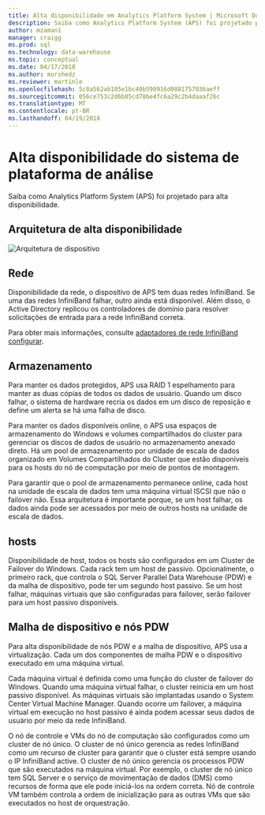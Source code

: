 ```yaml
---
title: Alta disponibilidade em Analytics Platform System | Microsoft Docs
description: Saiba como Analytics Platform System (APS) foi projetado para alta disponibilidade.
author: mzaman1
manager: craigg
ms.prod: sql
ms.technology: data-warehouse
ms.topic: conceptual
ms.date: 04/17/2018
ms.author: murshedz
ms.reviewer: martinle
ms.openlocfilehash: 5c8a562ab105e1bc40b590916d0881757036aeff
ms.sourcegitcommit: 056ce753c2d6b85cd78be4fc6a29c2b4daaaf26c
ms.translationtype: MT
ms.contentlocale: pt-BR
ms.lasthandoff: 04/19/2018
---
```

# <a name="analytics-platform-system-high-availability"></a>Alta disponibilidade do sistema de plataforma de análise
Saiba como Analytics Platform System (APS) foi projetado para alta disponibilidade.  
  
## <a name="high-availability-architecture"></a>Arquitetura de alta disponibilidade  
![Arquitetura de dispositivo](media/appliance-architecture.png "arquitetura de dispositivo")  
  
## <a name="network"></a>Rede  
Disponibilidade da rede, o dispositivo de APS tem duas redes InfiniBand. Se uma das redes InfiniBand falhar, outro ainda está disponível. Além disso, o Active Directory replicou os controladores de domínio para resolver solicitações de entrada para a rede InfiniBand correta.  
  
Para obter mais informações, consulte [adaptadores de rede InfiniBand configurar](configure-infiniband-network-adapters.md).  
  
## <a name="storage"></a>Armazenamento  
Para manter os dados protegidos, APS usa RAID 1 espelhamento para manter as duas cópias de todos os dados de usuário. Quando um disco falhar, o sistema de hardware recria os dados em um disco de reposição e define um alerta se há uma falha de disco.  
  
Para manter os dados disponíveis online, o APS usa espaços de armazenamento do Windows e volumes compartilhados do cluster para gerenciar os discos de dados de usuário no armazenamento anexado direto. Há um pool de armazenamento por unidade de escala de dados organizado em Volumes Compartilhados do Cluster que estão disponíveis para os hosts do nó de computação por meio de pontos de montagem.  
  
Para garantir que o pool de armazenamento permanece online, cada host na unidade de escala de dados tem uma máquina virtual ISCSI que não o failover não. Essa arquitetura é importante porque, se um host falhar, os dados ainda pode ser acessados por meio de outros hosts na unidade de escala de dados.  
  
## <a name="hosts"></a>hosts  
Disponibilidade de host, todos os hosts são configurados em um Cluster de Failover do Windows. Cada rack tem um host de passivo. Opcionalmente, o primeiro rack, que controla o SQL Server Parallel Data Warehouse (PDW) e da malha de dispositivo, pode ter um segundo host passivo. Se um host falhar, máquinas virtuais que são configuradas para failover, serão failover para um host passivo disponíveis.  
  
## <a name="pdw-nodes-and-appliance-fabric"></a>Malha de dispositivo e nós PDW  
Para alta disponibilidade de nós PDW e a malha de dispositivo, APS usa a virtualização. Cada um dos componentes de malha PDW e o dispositivo executado em uma máquina virtual.  
  
Cada máquina virtual é definida como uma função do cluster de failover do Windows. Quando uma máquina virtual falhar, o cluster reinicia em um host passivo disponível. As máquinas virtuais são implantadas usando o System Center Virtual Machine Manager. Quando ocorre um failover, a máquina virtual em execução no host passivo é ainda podem acessar seus dados de usuário por meio da rede InfiniBand.  
  
O nó de controle e VMs do nó de computação são configurados como um cluster de nó único. O cluster de nó único gerencia as redes InfiniBand como um recurso de cluster para garantir que o cluster está sempre usando o IP InfiniBand active. O cluster de nó único gerencia os processos PDW que são executados na máquina virtual. Por exemplo, o cluster de nó único tem SQL Server e o serviço de movimentação de dados (DMS) como recursos de forma que ele pode iniciá-los na ordem correta. Nó de controle VM também controla a ordem de inicialização para as outras VMs que são executados no host de orquestração.  
  
